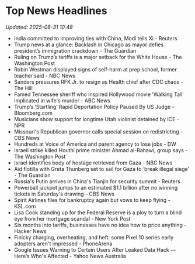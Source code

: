 # Top News Headlines

_Updated: 2025-08-31 10:48_

- India committed to improving ties with China, Modi tells Xi - Reuters
- Trump news at a glance: Backlash in Chicago as mayor defies president’s immigration crackdown - The Guardian
- Ruling on Trump’s tariffs is a major setback for the White House - The Washington Post
- Robin Westman displayed signs of self-harm at prep school, former teacher said - NBC News
- Sanders pressures RFK Jr. to resign as Health chief after CDC chaos - The Hill
- Famed Tennessee sheriff who inspired Hollywood movie 'Walking Tall' implicated in wife's murder - ABC News
- Trump’s ‘Startling’ Rapid Deportation Policy Paused By US Judge - Bloomberg.com
- Musicians show support for longtime Utah violinist detained by ICE - NPR
- Missouri's Republican governor calls special session on redistricting - CBS News
- Hundreds at Voice of America and parent agency to lose jobs - DW
- Israeli strike killed Houthi prime minister Ahmad al-Rahawi, group says - The Washington Post
- Israel identifies body of hostage retrieved from Gaza - NBC News
- Aid flotilla with Greta Thunberg set to sail for Gaza to ‘break illegal siege’ - The Guardian
- Russia's Putin arrives in China's Tianjin for security summit - Reuters
- Powerball jackpot jumps to an estimated $1.1 billion after no winning tickets in Saturday's drawing - CBS News
- Spirit Airlines files for bankruptcy again but vows to keep flying - KSL.com
- Lisa Cook standing up for the Federal Reserve is a ploy to turn a blind eye from her mortgage scandal - New York Post
- Six months into tariffs, businesses have no idea how to price anything - Hacker News
- Finicky charging, overheating, and heft: some Pixel 10 series early adopters aren't impressed - PhoneArena
- Google Issues Warning to Certain Users After Leaked Data Hack — Here’s Who's Affected - Yahoo News Australia